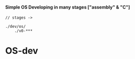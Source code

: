 #### Simple OS Developing in many stages ["assembly" & "C"]

```
// stages ->

./dev/os/
    ./v0-***

```

# OS-dev
